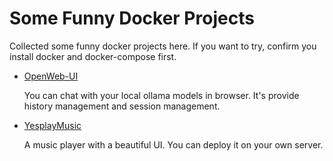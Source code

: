 # Some Funny Docker Projects

Collected some funny docker projects here. If you want to try, confirm you install docker and docker-compose first.

- [OpenWeb-UI](./openweb-ui.md)

    You can chat with your local ollama models in browser. It's provide history management and session management.

- [YesplayMusic](./yesplaymusic.md)

    A music player with a beautiful UI. You can deploy it on your own server.